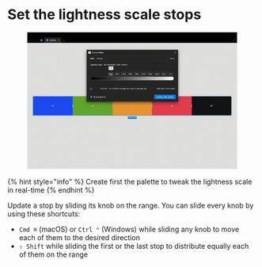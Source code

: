 # Set the lightness scale stops

<figure><img src="../.gitbook/assets/create_palette-tweak.gif" alt=""><figcaption></figcaption></figure>

{% hint style="info" %}
Create first the palette to tweak the lightness scale in real-time
{% endhint %}

Update a stop by sliding its knob on the range. You can slide every knob by using these shortcuts:

* `Cmd ⌘` (macOS) or `Ctrl ⌃` (Windows) while sliding any knob to move each of them to the desired direction
* `⇪ Shift` while sliding the first or the last stop to distribute equally each of them on the range
